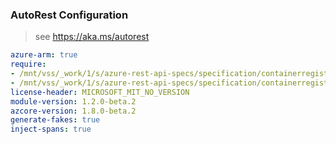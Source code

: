 ### AutoRest Configuration

> see https://aka.ms/autorest

``` yaml
azure-arm: true
require:
- /mnt/vss/_work/1/s/azure-rest-api-specs/specification/containerregistry/resource-manager/readme.md
- /mnt/vss/_work/1/s/azure-rest-api-specs/specification/containerregistry/resource-manager/readme.go.md
license-header: MICROSOFT_MIT_NO_VERSION
module-version: 1.2.0-beta.2
azcore-version: 1.8.0-beta.2
generate-fakes: true
inject-spans: true
```
